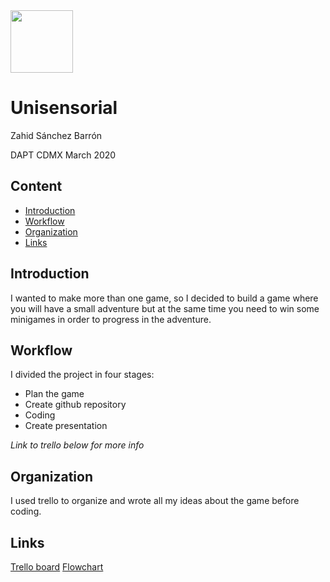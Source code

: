<img src="https://bit.ly/2VnXWr2" width="100"/>

# Unisensorial
Zahid Sánchez Barrón

DAPT CDMX March 2020

## Content
- [Introduction](#introduction) 
- [Workflow](#workflow) 
- [Organization](#organization) 
- [Links](#links)

<a name="introduction"></a>

## Introduction
I wanted to make more than one game, so I decided to build a game where you will have a small adventure but at the same time you need to win some minigames in order to progress in the adventure.

<a name="workflow"></a>

## Workflow
I divided the project in four stages:
- Plan the game
- Create github repository
- Coding
- Create presentation

*Link to trello below for more info*

<a name="organization"></a>

## Organization
I used trello to organize and wrote all my ideas about the game before coding.

<a name="links"></a>

## Links
[Trello board](https://trello.com/b/zimsbcXk/juego-ironhack)
[Flowchart](https://whimsical.com/2s84irQrspHxeoin6rvbj4)

